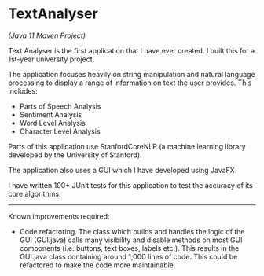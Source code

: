 # TextAnalyser

*(Java 11 Maven Project)*

Text Analyser is the first application that I have ever created. I built this for a 1st-year university project.

The application focuses heavily on string manipulation and natural language processing to display a range of information on text the user provides. This includes:

- Parts of Speech Analysis
- Sentiment Analysis
- Word Level Analysis
- Character Level Analysis

Parts of this application use StanfordCoreNLP (a machine learning library developed by the University of Stanford).

The application also uses a GUI which I have developed using JavaFX.

I have written 100+ JUnit tests for this application to test the accuracy of its core algorithms.

---------------------------------------------------------------

Known improvements required:

- Code refactoring. The class which builds and handles the logic of the GUI (GUI.java) calls many visibility and disable methods on most GUI components (i.e. buttons, text boxes, labels etc.). This results in the GUI.java class containing around 1,000 lines of code. This could be refactored to make the code more maintainable.
